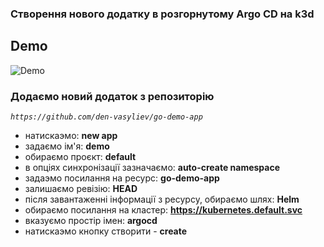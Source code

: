 
### Створення нового додатку в розгорнутому Argo CD на k3d

## Demo
![Demo](/.data/argo_demo.gif)

### Додаємо новий додаток з репозиторію
*`https://github.com/den-vasyliev/go-demo-app`*

- натискаэмо: **new app**
- задаємо ім'я: **demo**
- обираємо проєкт: **default**
- в опціях синхронізації зазначаємо: **auto-create namespace**
- задаэмо посилання на ресурс: **go-demo-app**
- залишаємо ревізію: **HEAD**
- після завантаженні інформації з ресурсу, обираємо шлях: **Helm**
- обираємо посилання на кластер: **https://kubernetes.default.svc**
- вказуємо простір імен: **argocd**
- натискаэмо кнопку створити - **create**